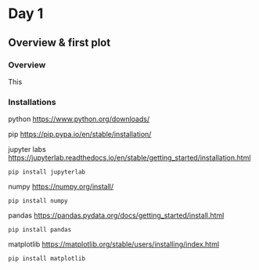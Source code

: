 # Day 1
## Overview & first plot

### Overview
This 

### Installations

python
https://www.python.org/downloads/

pip
https://pip.pypa.io/en/stable/installation/

jupyter labs
https://jupyterlab.readthedocs.io/en/stable/getting_started/installation.html
```
pip install jupyterlab
```

numpy
https://numpy.org/install/
```
pip install numpy
```

pandas
https://pandas.pydata.org/docs/getting_started/install.html
```
pip install pandas
```

matplotlib
https://matplotlib.org/stable/users/installing/index.html
```
pip install matplotlib
```
